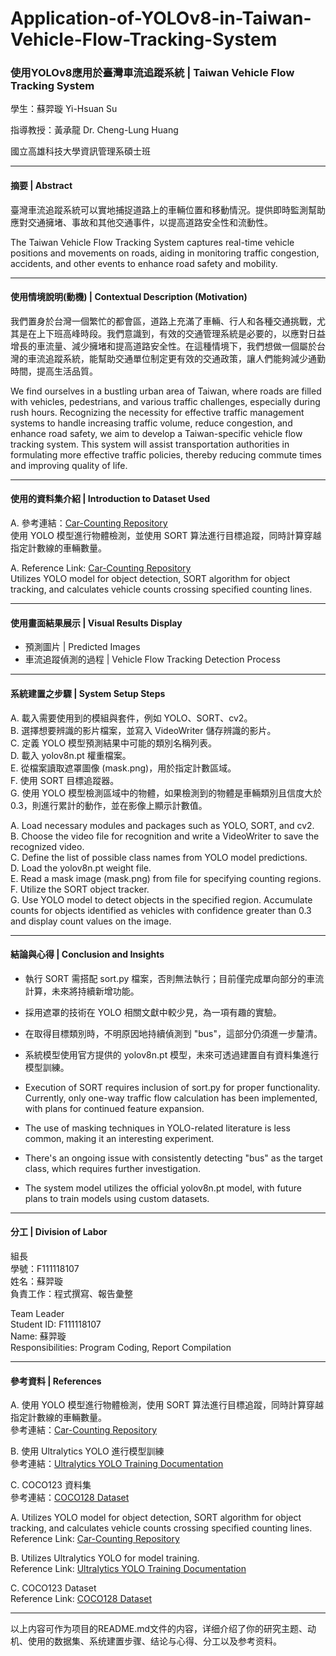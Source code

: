 # Application-of-YOLOv8-in-Taiwan-Vehicle-Flow-Tracking-System
### 使用YOLOv8應用於臺灣車流追蹤系統 | Taiwan Vehicle Flow Tracking System

學生：蘇羿璇 Yi-Hsuan Su 

指導教授：黃承龍 Dr. Cheng-Lung Huang 

國立高雄科技大學資訊管理系碩士班 

---

#### 摘要 | Abstract

臺灣車流追蹤系統可以實地捕捉道路上的車輛位置和移動情況。提供即時監測幫助應對交通擁堵、事故和其他交通事件，以提高道路安全性和流動性。

The Taiwan Vehicle Flow Tracking System captures real-time vehicle positions and movements on roads, aiding in monitoring traffic congestion, accidents, and other events to enhance road safety and mobility.

---

#### 使用情境說明(動機) | Contextual Description (Motivation)

我們置身於台灣一個繁忙的都會區，道路上充滿了車輛、行人和各種交通挑戰，尤其是在上下班高峰時段。我們意識到，有效的交通管理系統是必要的，以應對日益增長的車流量、減少擁堵和提高道路安全性。在這種情境下，我們想做一個屬於台灣的車流追蹤系統，能幫助交通單位制定更有效的交通政策，讓人們能夠減少通勤時間，提高生活品質。

We find ourselves in a bustling urban area of Taiwan, where roads are filled with vehicles, pedestrians, and various traffic challenges, especially during rush hours. Recognizing the necessity for effective traffic management systems to handle increasing traffic volume, reduce congestion, and enhance road safety, we aim to develop a Taiwan-specific vehicle flow tracking system. This system will assist transportation authorities in formulating more effective traffic policies, thereby reducing commute times and improving quality of life.

---

#### 使用的資料集介紹 | Introduction to Dataset Used

A. 參考連結：[Car-Counting Repository](https://github.com/redeagle17/Car-Counting)  
使用 YOLO 模型進行物體檢測，並使用 SORT 算法進行目標追蹤，同時計算穿越指定計數線的車輛數量。

A. Reference Link: [Car-Counting Repository](https://github.com/redeagle17/Car-Counting)  
Utilizes YOLO model for object detection, SORT algorithm for object tracking, and calculates vehicle counts crossing specified counting lines.

---

#### 使用畫面結果展示 | Visual Results Display

- 預測圖片 | Predicted Images
- 車流追蹤偵測的過程 | Vehicle Flow Tracking Detection Process

---

#### 系統建置之步驟 | System Setup Steps

A. 載入需要使用到的模組與套件，例如 YOLO、SORT、cv2。  
B. 選擇想要辨識的影片檔案，並寫入 VideoWriter 儲存辨識的影片。  
C. 定義 YOLO 模型預測結果中可能的類別名稱列表。  
D. 載入 yolov8n.pt 權重檔案。  
E. 從檔案讀取遮罩圖像 (mask.png)，用於指定計數區域。  
F. 使用 SORT 目標追蹤器。  
G. 使用 YOLO 模型檢測區域中的物體，如果檢測到的物體是車輛類別且信度大於 0.3，則進行累計的動作，並在影像上顯示計數值。

A. Load necessary modules and packages such as YOLO, SORT, and cv2.  
B. Choose the video file for recognition and write a VideoWriter to save the recognized video.  
C. Define the list of possible class names from YOLO model predictions.  
D. Load the yolov8n.pt weight file.  
E. Read a mask image (mask.png) from file for specifying counting regions.  
F. Utilize the SORT object tracker.  
G. Use YOLO model to detect objects in the specified region. Accumulate counts for objects identified as vehicles with confidence greater than 0.3 and display count values on the image.

---

#### 結論與心得 | Conclusion and Insights

- 執行 SORT 需搭配 sort.py 檔案，否則無法執行；目前僅完成單向部分的車流計算，未來將持續新增功能。
- 採用遮罩的技術在 YOLO 相關文獻中較少見，為一項有趣的實驗。
- 在取得目標類別時，不明原因地持續偵測到 "bus"，這部分仍須進一步釐清。
- 系統模型使用官方提供的 yolov8n.pt 模型，未來可透過建置自有資料集進行模型訓練。

- Execution of SORT requires inclusion of sort.py for proper functionality. Currently, only one-way traffic flow calculation has been implemented, with plans for continued feature expansion.
- The use of masking techniques in YOLO-related literature is less common, making it an interesting experiment.
- There's an ongoing issue with consistently detecting "bus" as the target class, which requires further investigation.
- The system model utilizes the official yolov8n.pt model, with future plans to train models using custom datasets.

---

#### 分工 | Division of Labor

組長  
學號：F111118107  
姓名：蘇羿璇  
負責工作：程式撰寫、報告彙整  

Team Leader  
Student ID: F111118107  
Name: 蘇羿璇  
Responsibilities: Program Coding, Report Compilation  

---

#### 參考資料 | References

A. 使用 YOLO 模型進行物體檢測，使用 SORT 算法進行目標追蹤，同時計算穿越指定計數線的車輛數量。  
參考連結：[Car-Counting Repository](https://github.com/redeagle17/Car-Counting)

B. 使用 Ultralytics YOLO 進行模型訓練  
參考連結：[Ultralytics YOLO Training Documentation](https://docs.ultralytics.com/modes/train/)

C. COCO123 資料集  
參考連結：[COCO128 Dataset](https://github.com/ultralytics/ultralytics/blob/main/ultralytics/cfg/datasets/coco128.yaml)

A. Utilizes YOLO model for object detection, SORT algorithm for object tracking, and calculates vehicle counts crossing specified counting lines.  
Reference Link: [Car-Counting Repository](https://github.com/redeagle17/Car-Counting)

B. Utilizes Ultralytics YOLO for model training.  
Reference Link: [Ultralytics YOLO Training Documentation](https://docs.ultralytics.com/modes/train/)

C. COCO123 Dataset  
Reference Link: [COCO128 Dataset](https://github.com/ultralytics/ultralytics/blob/main/ultralytics/cfg/datasets/coco128.yaml)

---

以上内容可作为项目的README.md文件的内容，详细介绍了你的研究主题、动机、使用的数据集、系统建置步骤、结论与心得、分工以及参考资料。
